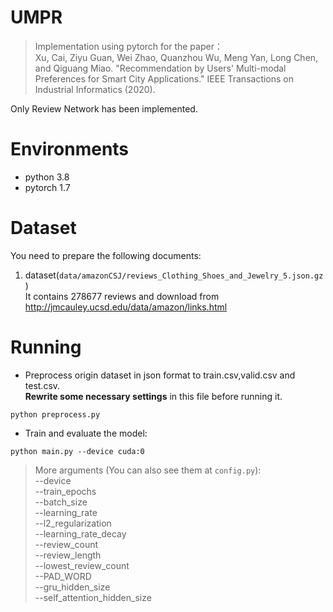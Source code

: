 UMPR
===
>Implementation using pytorch for the paper：  
Xu, Cai, Ziyu Guan, Wei Zhao, Quanzhou Wu, Meng Yan, Long Chen, and Qiguang Miao. "Recommendation by Users' Multi-modal Preferences for Smart City Applications." IEEE Transactions on Industrial Informatics (2020).

Only Review Network has been implemented.

# Environments
  + python 3.8
  + pytorch 1.7

# Dataset
  You need to prepare the following documents:  
  1. dataset(`data/amazonCSJ/reviews_Clothing_Shoes_and_Jewelry_5.json.gz`)  
    It contains 278677 reviews
    and download from http://jmcauley.ucsd.edu/data/amazon/links.html

# Running

+ Preprocess origin dataset in json format to train.csv,valid.csv and test.csv.  
**Rewrite some necessary settings** in this file before running it. 
```
python preprocess.py
```
+ Train and evaluate the model:
```
python main.py --device cuda:0
```

>More arguments (You can also see them at `config.py`):  
--device  
--train_epochs  
--batch_size  
--learning_rate  
--l2_regularization  
--learning_rate_decay  
--review_count  
--review_length  
--lowest_review_count  
--PAD_WORD  
--gru_hidden_size  
--self_attention_hidden_size  
